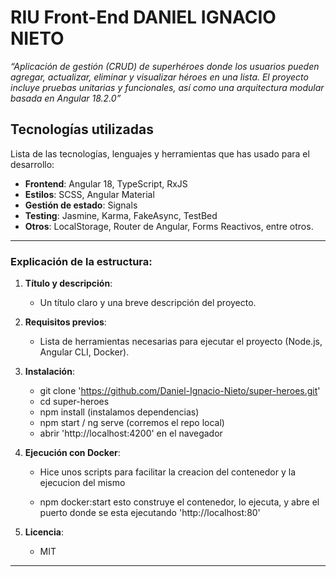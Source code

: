 # **RIU Front-End DANIEL IGNACIO NIETO**

_“Aplicación de gestión (CRUD) de superhéroes donde los usuarios pueden agregar, actualizar, eliminar y visualizar héroes en una lista. El proyecto incluye pruebas unitarias y funcionales, así como una arquitectura modular basada en Angular 18.2.0”_

## **Tecnologías utilizadas**

Lista de las tecnologías, lenguajes y herramientas que has usado para el desarrollo:

- **Frontend**: Angular 18, TypeScript, RxJS
- **Estilos**: SCSS, Angular Material
- **Gestión de estado**: Signals
- **Testing**: Jasmine, Karma, FakeAsync, TestBed
- **Otros**: LocalStorage, Router de Angular, Forms Reactivos, entre otros.

---

### Explicación de la estructura:

1. **Título y descripción**:

   - Un título claro y una breve descripción del proyecto.

2. **Requisitos previos**:

   - Lista de herramientas necesarias para ejecutar el proyecto (Node.js, Angular CLI, Docker).

3. **Instalación**:

   - git clone 'https://github.com/Daniel-Ignacio-Nieto/super-heroes.git'
   - cd super-heroes
   - npm install (instalamos dependencias)
   - npm start / ng serve (corremos el repo local)
   - abrir 'http://localhost:4200' en el navegador

4. **Ejecución con Docker**:

   - Hice unos scripts para facilitar la creacion del contenedor y la ejecucion del mismo

   - npm docker:start esto construye el contenedor, lo ejecuta, y abre el puerto donde se esta ejecutando 'http://localhost:80'

5. **Licencia**:
   - MIT

---
